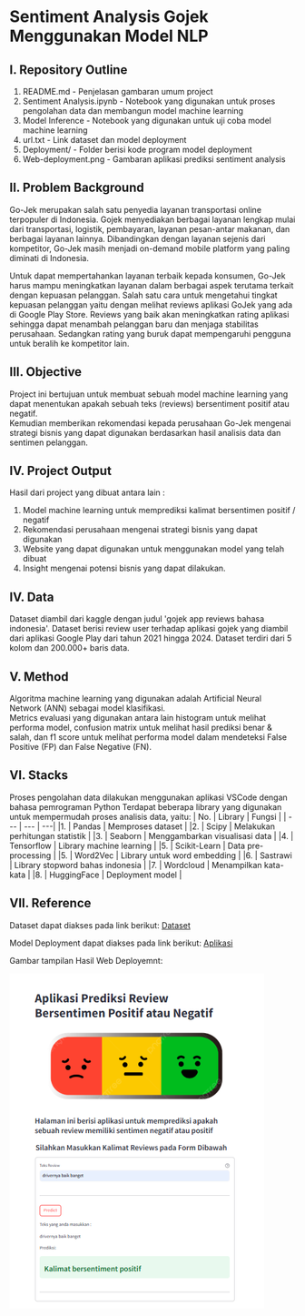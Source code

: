 # Sentiment Analysis Gojek Menggunakan Model NLP


## I. Repository Outline
1. README.md - Penjelasan gambaran umum project
2. Sentiment Analysis.ipynb - Notebook yang digunakan untuk proses pengolahan data dan membangun model machine learning
3. Model Inference - Notebook yang digunakan untuk uji coba model machine learning
4. url.txt - Link dataset dan model deployment
5. Deployment/ - Folder berisi kode program model deployment
6. Web-deployment.png - Gambaran aplikasi prediksi sentiment analysis

## II.  Problem Background
Go-Jek merupakan salah satu penyedia layanan transportasi online terpopuler di Indonesia.
Gojek menyediakan berbagai layanan lengkap mulai dari transportasi, logistik, pembayaran, layanan pesan-antar makanan, dan berbagai layanan lainnya.
Dibandingkan dengan layanan sejenis dari kompetitor, Go-Jek masih menjadi on-demand mobile platform yang paling diminati di Indonesia.

Untuk dapat mempertahankan layanan terbaik kepada konsumen, Go-Jek harus mampu meningkatkan layanan dalam berbagai aspek terutama terkait dengan kepuasan pelanggan.
Salah satu cara untuk mengetahui tingkat kepuasan pelanggan yaitu dengan melihat reviews aplikasi GoJek yang ada di Google Play Store.
Reviews yang baik akan meningkatkan rating aplikasi sehingga dapat menambah pelanggan baru dan menjaga stabilitas perusahaan. Sedangkan rating yang buruk dapat mempengaruhi pengguna untuk beralih ke kompetitor lain.

## III. Objective
Project ini bertujuan untuk membuat sebuah model machine learning yang dapat menentukan apakah sebuah teks (reviews) bersentiment positif atau negatif. \
Kemudian memberikan rekomendasi kepada perusahaan Go-Jek mengenai strategi bisnis yang dapat digunakan berdasarkan hasil analisis data dan sentimen pelanggan.

## IV. Project Output
Hasil dari project yang dibuat antara lain :
1. Model machine learning untuk memprediksi kalimat bersentimen positif / negatif
2. Rekomendasi perusahaan mengenai strategi bisnis yang dapat digunakan
3. Website yang dapat digunakan untuk menggunakan model yang telah dibuat
4. Insight mengenai potensi bisnis yang dapat dilakukan.

## IV. Data
Dataset diambil dari kaggle dengan judul 'gojek app reviews bahasa indonesia'. Dataset berisi review user terhadap aplikasi gojek yang diambil dari aplikasi Google Play dari tahun 2021 hingga 2024.
Dataset terdiri dari 5 kolom dan 200.000+ baris data.

## V. Method
Algoritma machine learning yang digunakan adalah Artificial Neural Network (ANN) sebagai model klasifikasi. \
Metrics evaluasi yang digunakan antara lain histogram untuk melihat performa model, confusion matrix untuk melihat hasil prediksi benar & salah, dan f1 score untuk melihat performa model dalam mendeteksi False Positive (FP) dan False Negative (FN).

## VI. Stacks
Proses pengolahan data dilakukan menggunakan aplikasi VSCode dengan bahasa pemrograman Python Terdapat beberapa library yang digunakan untuk mempermudah proses analisis data, yaitu:
| No. | Library | Fungsi |
| --- | --- | ---|
|1. | Pandas | Memproses dataset |
|2. | Scipy | Melakukan perhitungan statistik |
|3. | Seaborn | Menggambarkan visualisasi data |
|4. | Tensorflow | Library machine learning |
|5. | Scikit-Learn | Data pre-processing |
|5. | Word2Vec | Library untuk word embedding |
|6. | Sastrawi | Library stopword bahas indonesia |
|7. | Wordcloud | Menampilkan kata-kata |
|8. | HuggingFace | Deployment model |

## VII. Reference

Dataset dapat diakses pada link berikut:
[Dataset](https://www.kaggle.com/datasets/ucupsedaya/gojek-app-reviews-bahasa-indonesia) 

Model Deployment dapat diakses pada link berikut:
[Aplikasi](https://huggingface.co/spaces/prasetyoaji/Sentiment_Analysis_Gojek) 

Gambar tampilan Hasil Web Deployemnt:

![Tampilan Program](./web-deployment.PNG)

